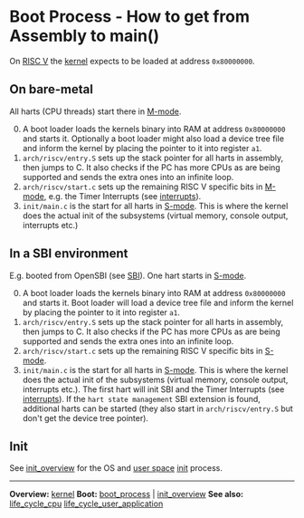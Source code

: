 # Boot Process - How to get from Assembly to main()

On [RISC V](../../riscv/RISCV.md) the [kernel](../kernel.md) expects to be loaded at address `0x80000000`. 

## On bare-metal

All harts (CPU threads) start there in [M-mode](../../riscv/M-mode.md).

0. A boot loader loads the kernels binary into RAM at address `0x80000000` and starts it. Optionally a boot loader might also load a device tree file and inform the kernel by placing the pointer to it into register `a1`.
1. `arch/riscv/entry.S` sets up the stack pointer for all harts in assembly, then jumps to C. It also checks if the PC has more CPUs as are being supported and sends the extra ones into an infinite loop.
2. `arch/riscv/start.c` sets up the remaining RISC V specific bits in [M-mode](../../riscv/M-mode.md), e.g. the Timer Interrupts (see [interrupts](../interrupts/interrupts.md)).
3. `init/main.c` is the start for all harts in [S-mode](../../riscv/S-mode.md). This is where the kernel does the actual init of the subsystems (virtual memory, console output, interrupts etc.)


## In a SBI environment

E.g. booted from OpenSBI (see [SBI](../../riscv/SBI.md)).
One hart starts in [S-mode](../../riscv/S-mode.md).

0. A boot loader loads the kernels binary into RAM at address `0x80000000` and starts it. Boot loader will load a device tree file and inform the kernel by placing the pointer to it into register `a1`.
1. `arch/riscv/entry.S` sets up the stack pointer for all harts in assembly, then jumps to C. It also checks if the PC has more CPUs as are being supported and sends the extra ones into an infinite loop.
2. `arch/riscv/start.c` sets up the remaining RISC V specific bits in [S-mode](../../riscv/S-mode.md).
3. `init/main.c` is the start for all harts in [S-mode](../../riscv/S-mode.md). This is where the kernel does the actual init of the subsystems (virtual memory, console output, interrupts etc.). The first hart will init SBI and the Timer Interrupts (see [interrupts](../interrupts/interrupts.md)). If the `hart state management` SBI extension is found, additional harts can be started (they also start in `arch/riscv/entry.S` but don't get the device tree pointer).


## Init

See [init_overview](init_overview.md) for the OS and [user space](../../userspace/userspace.md) [init](../processes/init_userspace.md) process.


---
**Overview:** [kernel](../kernel.md)
**Boot:**
[boot_process](boot_process.md) | [init_overview](init_overview.md)
**See also:**
[life_cycle_cpu](life_cycle_cpu.md) [life_cycle_user_application](life_cycle_user_application.md)
